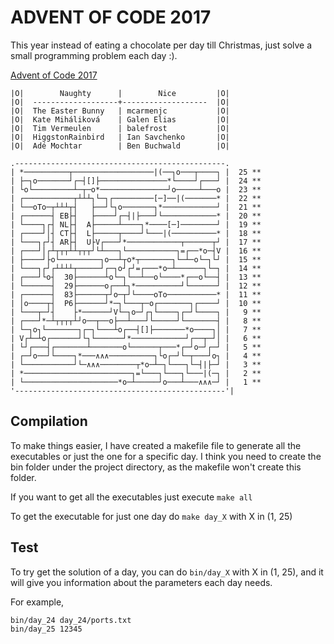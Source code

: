 # ADVENT OF CODE 2017

This year instead of eating a chocolate per day till Christmas, just solve a small programming problem each day :).

[Advent of Code 2017](http://adventofcode.com/2017 "adventofcode.com")

```
|O|        Naughty      |        Nice         |O|
|O|  -------------------+-------------------  |O|       
|O|  The Easter Bunny   | mcarmenjc           |O|
|O|  Kate Miháliková    | Galen Elias         |O|
|O|  Tim Vermeulen      | balefrost           |O|
|O|  HiggstonRainbird   | Ian Savchenko       |O|
|O|  Adé Mochtar        | Ben Buchwald        |O|
       
.-----------------------------------------------.       
| *──────────┬──────────────────|(──┐o───┬────┐ |  25 **
| ├─┐o───────┘┌─┤[]├───────────────*└────┘┌───┘ |  24 **
| └o└─────────┴─┬─o*───────────────┘o─────┴───o |  23 **
| ┌───────────┬┴┴┴┐└─┐┌─────────[─]──|(───────* |  22 **
| └──oTo─┬┴┴┴┬┤   ├──┘└┐o───────┐*────────────┘ |  21 **
| ┌──────┤ EB├┤   ├────┘┌─┤|├───┘└────────────* |  20 **
| └────┐┌┤ NL├┤  A├─────┴────┐*────[─]────────┘ |  19 **
| ┌────┘│┤ CT├┤  L├─────┬────┘└───|(──────────* |  18 **
| └───┐┌┘┤ AR├┤  U├V┌───┘*────────────┬──────┬┘ |  17 **
| ┌───┘│┌┴┬┬┬┴┴┬┬┬┘└┴───┐└───────────┐=┌──*o─┤V |  16 **
| ├────┘├o└─────────┐o──┴┬o*┬───────┐└─┴─o└─┐└┘ |  15 **
| └───┐┌┘┌┴┴┴┴┬─────┘┌─┐o┘┌┘=┌───*o─┴──────┐└─┐ |  14 **
| ┌───┘└o┤  30├──────┴o└─┐└──┴──o└────*┌──o└──┤ |  13 **
| └──────┤  29├──────o┌──┴┐*──────────┘└──────┘ |  12 **
| ┌──────┤  83├──────┬┘o─┬┘└────oTo───────────* |  11 **
| │o────┬┤  P6├──────┘*─┐└───┬─o┌───────┐┌────┘ |  10 **
| └───┬─┘┤    ├*──────┘V└─┐o─┘┌┐└────┐┌─┘└────┐ |   9 **
| ┌───┘*─┴┬┬┬┬┴┘o──┬──o├──┴───┘└─────┘└───────┤ |   8 **
| └─┐o┐└───────┐┌─┐└───┴o┌──┤[]├───────*o────┐│ |   7 **
| V┌┴─┴o┌──────┘└┐└──────┘*────────────┘┌──┬─┘│ |   6 **
| └┘┌───┤┌───────┴───────o└──────┬───*┌─┘o─┘┌─┘ |   5 **
| ┌─┘o──┘└────┐*───∧∧∧──────────┐└o┌─┘└─┬───┘o┐ |   4 **
| └───────────┘└─∧∧∧────────┬*o─┴─┐└───┐└─┤|├─┘ |   3 **
| *────────────────────────┐=└───┐└───┐└───|(─┐ |   2 **
| └─────────────────────*o─┴─────┘o───┴───∧∧∧─┘ |   1 **
'-----------------------------------------------'| 
```

## Compilation

To make things easier, I have created a makefile file to generate all the executables or just the one for a specific day. I think you need to create the bin folder under the project directory, as the makefile won't create this folder.

If you want to get all the executables just execute `make all`

To get the executable for just one day do `make day_X` with X in (1, 25)

## Test

To try get the solution of a day, you can do `bin/day_X` with X in (1, 25), and it will give you information about the parameters each day needs.

For example, 

```
bin/day_24 day_24/ports.txt
bin/day_25 12345
```